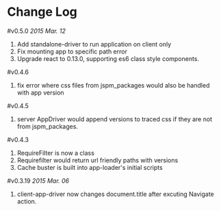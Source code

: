 Change Log
===

#v0.5.0
*2015 Mar. 12*
1. Add standalone-driver to run application on client only
2. Fix mounting app to specific path error
3. Upgrade react to 0.13.0, supporting es6 class style components.

#v0.4.6
1. fix error where css files from jspm_packages would also be handled with app version

#v0.4.5
1. server AppDriver would append versions to traced css if they are not from jspm_packages.

#v0.4.3
1. RequireFilter is now a class
2. Requirefilter would return url friendly paths with versions
3. Cache buster is built into app-loader's initial scripts


#v0.3.19 
*2015 Mar. 06*
1. client-app-driver now changes document.title after excuting Navigate action.
